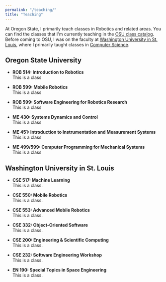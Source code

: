 ```yaml
---
permalink: "/teaching/"
title: "Teaching"
---
```


At Oregon State, I primarily teach classes in Robotics and related areas.  You can find the classes that I'm currently teaching in the [OSU class catalog](https://classes.oregonstate.edu/?keyword=William%20Smart).  Before coming to OSU, I was on the faculty at [Washington University in St. Louis](https://wustl.edu), where I primarily taught classes in [Computer Science](https://cse.wustl.edu).

## Oregon State University

- **ROB 514: Introduction to Robotics** <br> This is a class

- **ROB 599: Mobile Robotics** <br> This is a class

- **ROB 599: Software Engineering for Robotics Research** <br> This is a class

- **ME 430: Systems Dynamics and Control** <br> This is a class

- **ME 451: Introduction to Instrumentation and Measurement Systems** <br> This is a class

- **ME 499/599: Computer Programming for Mechanical Systems** <br> This is a class


## Washington University in St. Louis

- **CSE 517: Machine Learning** <br> This is a class.

- **CSE 550: Mobile Robotics** <br> This is a class.

- **CSE 553: Advanced Mobile Robotics** <br> This is a class.

- **CSE 332: Object-Oriented Software** <br> This is a class.

- **CSE 200: Engineering & Scientific Computing** <br> This is a class.

- **CSE 232: Software Engineering Workshop** <br> This is a class.

- **EN 190: Special Topics in Space Engineering** <br> This is a class.

